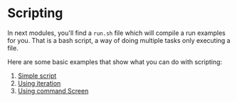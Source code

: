 # Scripting

In next modules, you'll find a `run.sh` file which will compile a run examples for you. That is a bash script, a way of doing multiple tasks only executing a file.

Here are some basic examples that show what you can do with scripting:

1. [Simple script](./01-simple-script)
2. [Using iteration](./02-iteration)
3. [Using command Screen](./03-screen)
